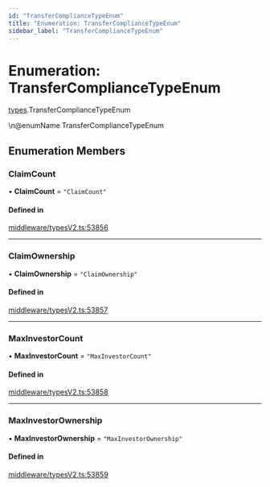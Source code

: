 ```yaml
---
id: "TransferComplianceTypeEnum"
title: "Enumeration: TransferComplianceTypeEnum"
sidebar_label: "TransferComplianceTypeEnum"
---
```


# Enumeration: TransferComplianceTypeEnum

[types](../../../modules/Types/Types.md).TransferComplianceTypeEnum

\n@enumName TransferComplianceTypeEnum

## Enumeration Members

### ClaimCount

• **ClaimCount** = ``"ClaimCount"``

#### Defined in

[middleware/typesV2.ts:53856](https://github.com/PolymeshAssociation/polymesh-sdk/blob/15be87e8/src/middleware/typesV2.ts#L53856)

___

### ClaimOwnership

• **ClaimOwnership** = ``"ClaimOwnership"``

#### Defined in

[middleware/typesV2.ts:53857](https://github.com/PolymeshAssociation/polymesh-sdk/blob/15be87e8/src/middleware/typesV2.ts#L53857)

___

### MaxInvestorCount

• **MaxInvestorCount** = ``"MaxInvestorCount"``

#### Defined in

[middleware/typesV2.ts:53858](https://github.com/PolymeshAssociation/polymesh-sdk/blob/15be87e8/src/middleware/typesV2.ts#L53858)

___

### MaxInvestorOwnership

• **MaxInvestorOwnership** = ``"MaxInvestorOwnership"``

#### Defined in

[middleware/typesV2.ts:53859](https://github.com/PolymeshAssociation/polymesh-sdk/blob/15be87e8/src/middleware/typesV2.ts#L53859)
